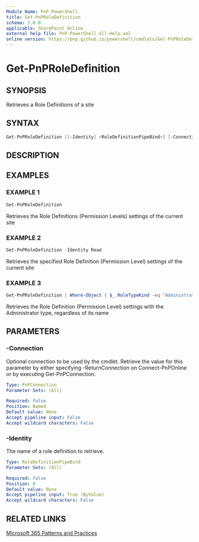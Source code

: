 ```yaml
---
Module Name: PnP.PowerShell
title: Get-PnPRoleDefinition
schema: 2.0.0
applicable: SharePoint Online
external help file: PnP.PowerShell.dll-Help.xml
online version: https://pnp.github.io/powershell/cmdlets/Get-PnPRoleDefinition.html
---
```

 
# Get-PnPRoleDefinition

## SYNOPSIS
Retrieves a Role Definitions of a site

## SYNTAX

```powershell
Get-PnPRoleDefinition [[-Identity] <RoleDefinitionPipeBind>] [-Connection <PnPConnection>] [<CommonParameters>]
```

## DESCRIPTION

## EXAMPLES

### EXAMPLE 1
```powershell
Get-PnPRoleDefinition
```

Retrieves the Role Definitions (Permission Levels) settings of the current site

### EXAMPLE 2
```powershell
Get-PnPRoleDefinition -Identity Read
```

Retrieves the specified Role Definition (Permission Level) settings of the current site

### EXAMPLE 3
```powershell
Get-PnPRoleDefinition | Where-Object { $_.RoleTypeKind -eq "Administrator" }
```

Retrieves the Role Definition (Permission Level) settings with the Administrator type, regardless of its name

## PARAMETERS

### -Connection
Optional connection to be used by the cmdlet. Retrieve the value for this parameter by either specifying -ReturnConnection on Connect-PnPOnline or by executing Get-PnPConnection.

```yaml
Type: PnPConnection
Parameter Sets: (All)

Required: False
Position: Named
Default value: None
Accept pipeline input: False
Accept wildcard characters: False
```

### -Identity
The name of a role definition to retrieve.

```yaml
Type: RoleDefinitionPipeBind
Parameter Sets: (All)

Required: False
Position: 0
Default value: None
Accept pipeline input: True (ByValue)
Accept wildcard characters: False
```

## RELATED LINKS

[Microsoft 365 Patterns and Practices](https://aka.ms/m365pnp)

